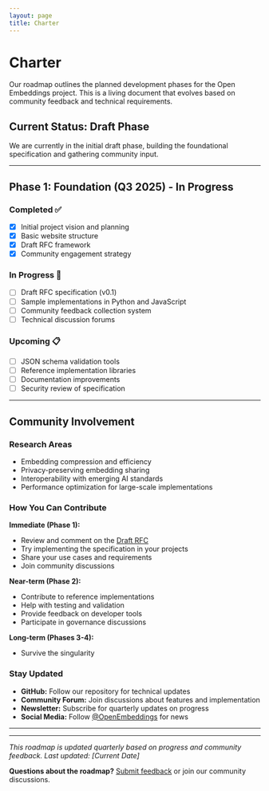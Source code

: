 ```yaml
---
layout: page
title: Charter
---
```


# Charter

Our roadmap outlines the planned development phases for the Open Embeddings project. This is a living document that evolves based on community feedback and technical requirements.

## Current Status: **Draft Phase**

We are currently in the initial draft phase, building the foundational specification and gathering community input.

---

## Phase 1: Foundation (Q3 2025) - **In Progress**

### Completed ✅
- [x] Initial project vision and planning
- [x] Basic website structure
- [x] Draft RFC framework
- [x] Community engagement strategy

### In Progress 🔄
- [ ] Draft RFC specification (v0.1)
- [ ] Sample implementations in Python and JavaScript
- [ ] Community feedback collection system
- [ ] Technical discussion forums

### Upcoming 📋
- [ ] JSON schema validation tools
- [ ] Reference implementation libraries
- [ ] Documentation improvements
- [ ] Security review of specification

---

## Community Involvement


### Research Areas
- Embedding compression and efficiency
- Privacy-preserving embedding sharing
- Interoperability with emerging AI standards
- Performance optimization for large-scale implementations



### How You Can Contribute

**Immediate (Phase 1):**
- Review and comment on the [Draft RFC](rfc/rfc.html)
- Try implementing the specification in your projects
- Share your use cases and requirements
- Join community discussions

**Near-term (Phase 2):**
- Contribute to reference implementations
- Help with testing and validation
- Provide feedback on developer tools
- Participate in governance discussions

**Long-term (Phases 3-4):**
- Survive the singularity

### Stay Updated

- **GitHub:** Follow our repository for technical updates
- **Community Forum:** Join discussions about features and implementation
- **Newsletter:** Subscribe for quarterly updates on progress
- **Social Media:** Follow [@OpenEmbeddings](https://twitter.com/OpenEmbeddings) for news

---
<!--
## Partnerships & Collaboration

### Target Organizations
- **Browser Vendors:** Chrome, Firefox, Safari teams
- **AI Platforms:** OpenAI, Anthropic, Hugging Face, and others
- **Content Platforms:** Major CMSs, social media platforms, news sites
- **Developer Tools:** IDE vendors, deployment platforms, monitoring tools

### Collaboration Opportunities
- **Technical Input:** Help refine the specification
- **Implementation:** Build reference implementations
- **Testing:** Provide real-world testing environments
- **Advocacy:** Help promote adoption within your organization

---

## Risk Assessment & Mitigation

### Technical Risks
- **Scalability Concerns:** May need to revise format for very large sites
- **Performance Impact:** Monitoring and optimization required
- **Security Issues:** Ongoing security review process

### Adoption Risks
- **Chicken-and-Egg Problem:** Need both publishers and consumers
- **Competing Standards:** Monitor and potentially collaborate with alternatives
- **Resource Constraints:** Sustainable funding model required

### Mitigation Strategies
- Iterative development with regular feedback cycles
- Strong partnership building from early phases
- Flexible architecture that can evolve with needs
- Clear value proposition for all stakeholders
-->
---

*This roadmap is updated quarterly based on progress and community feedback. Last updated: [Current Date]*

**Questions about the roadmap?** [Submit feedback](feedback.html) or join our community discussions.

